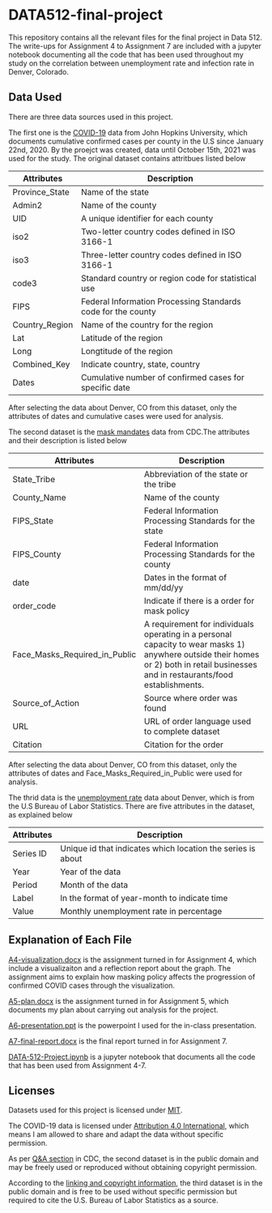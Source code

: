 # DATA512-final-project

This repository contains all the relevant files for the final project in Data 512. The write-ups for Assignment 4 to Assignment 7 are included with a jupyter notebook documenting all the code that has been used throughout my study on the correlation between unemployment rate and infection rate in Denver, Colorado. 

## Data Used
There are three data sources used in this project. 

The first one is the [COVID-19](https://www.kaggle.com/antgoldbloom/covid19-data-from-john-hopkins-university?select=RAW_us_confirmed_cases.csv) data from John Hopkins University, which documents cumulative confirmed cases per county in the U.S since January 22nd, 2020. By the proejct was created, data until October 15th, 2021 was used for the study. The original dataset contains attritbues listed below

| Attributes | Description |
| --- | --- |
| Province_State | Name of the state|
| Admin2| Name of the county |
| UID | A unique identifier for each county|
| iso2| Two-letter country codes defined in ISO 3166-1|
| iso3 | Three-letter country codes defined in ISO 3166-1|
| code3| Standard country or region code for statistical use |
| FIPS | Federal Information Processing Standards code for the county |
| Country_Region| Name of the country for the region |
| Lat | Latitude of the region |
| Long| Longtitude of the region |
| Combined_Key| Indicate country, state, country |
| Dates| Cumulative number of confirmed cases for specific date |

After selecting the data about Denver, CO from this dataset, only the attributes of dates and cumulative cases were used for analysis. 

The second dataset is the [mask mandates](https://data.cdc.gov/Policy-Surveillance/U-S-State-and-Territorial-Public-Mask-Mandates-Fro/62d6-pm5i) data from CDC.The attributes and their description is listed below

| Attributes | Description |
| --- | --- |
| State_Tribe | Abbreviation of the state or the tribe|
| County_Name| Name of the county |
| FIPS_State | Federal Information Processing Standards for the state|
| FIPS_County| Federal Information Processing Standards for the county|
| date | Dates in the format of mm/dd/yy|
| order_code| Indicate if there is a order for mask policy|
| Face_Masks_Required_in_Public | A requirement for individuals operating in a personal capacity to wear masks 1) anywhere outside their homes or 2) both in retail businesses and in restaurants/food establishments. |
| Source_of_Action| Source where order was found |
| URL| URL of order language used to complete dataset|
| Citation|Citation for the order|
After selecting the data about Denver, CO from this dataset, only the attributes of dates and Face_Masks_Required_in_Public were used for analysis.

The thrid data is the [unemployment rate](https://beta.bls.gov/dataViewer/view/timeseries/LAUCN080310000000003) data about Denver, which is from the U.S Bureau of Labor Statistics. There are five attributes in the dataset, as explained below

| Attributes | Description |
| --- | --- |
| Series ID| Unique id that indicates which location the series is about|
| Year| Year of the data |
| Period | Month of the data|
| Label| In the format of year-month to indicate time|
| Value | Monthly unemployment rate in percentage|

## Explanation of Each File
[A4-visualization.docx](A4-visualization.docx) is the assignment turned in for Assignment 4, which include a visualizaiton and a reflection report about the graph. The assignment aims to explain how masking policy affects the progression of confirmed COVID cases through the visualization. 

[A5-plan.docx](A6-plan.docx) is the assignment turned in for Assignment 5, which documents my plan about carrying out analysis for the project. 

[A6-presentation.ppt](A6-presentation.ppt) is the powerpoint I used for the in-class presentation. 

[A7-final-report.docx](A7-final-report.docx) is the final report turned in for Assignment 7. 

[DATA-512-Project.ipynb](DATA-512-Project.ipynb) is a jupyter notebook that documents all the code that has been used from Assignment 4-7. 
## Licenses
Datasets used for this project is licensed under [MIT](LICENSE).

The COVID-19 data is licensed under [Attribution 4.0 International](https://creativecommons.org/licenses/by/4.0/legalcode), which means I am allowed to share and adapt the data without specific permission. 

As per [Q&A section](https://www.cdc.gov/Other/policies.html) in CDC, the second dataset is in the public domain and may be freely used or reproduced without obtaining copyright permission. 

According to the [linking and copyright information](https://www.bls.gov/bls/linksite.htm), the third dataset is in the public domain and is free to be used without specific permission but required to cite the U.S. Bureau of Labor Statistics as a source.
